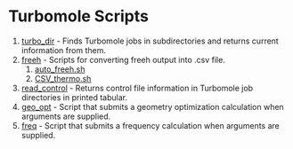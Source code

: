 # Turbomole Scripts

1. [turbo_dir](turbo_dir.md) - Finds Turbomole jobs in subdirectories and returns current information from them.
1. [freeh](freeh.md) - Scripts for converting freeh output into .csv file.
    1. [auto_freeh.sh](freeh.md/#auto_freehsh)
    1. [CSV_thermo.sh](freeh.md/#csv_thermosh)
1. [read_control](read_control.md) - Returns control file information in Turbomole job directories in printed tabular.
1. [geo_opt](geo_opt.md) - Script that submits a geometry optimization calculation when arguments are supplied.
1. [freq](freq.md) - Script that submits a frequency calculation when arguments are supplied.